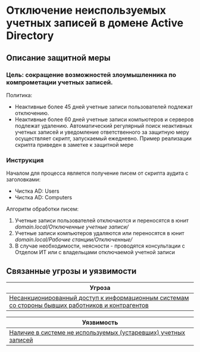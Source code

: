 # Отключение неиспользуемых учетных записей в домене Active Directory

## Описание защитной меры
### Цель: сокращение возможностей злоумышленника по компрометации учетных записей.

Политика:
+ Неактивные более 45 дней учетные записи пользователей подлежат отключению.
+ Неактивные более 60 дней учетные записи компьютеров и серверов подлежат удалению.
Автоматический регулярный поиск неактивных учетных записей и уведомление ответственного за защитную меру осуществляет скрипт, запускаемый ежедневно.
Пример реализации скрипта приведен в заметке к защитной мере

### Инструкция
Началом для процесса является получение писем от скрипта аудита с заголовками:
+ Чистка AD: Users 
+ Чистка AD: Computers

Алгоритм обработки писем:
1. Учетные записи пользователей отключаются и переносятся в юнит *domain.local/Отключенные учетные записи/*
2. Учетные записи компьютеров удаляются или переносятся в юнит *domain.local/Рабочие станции/Отключенные/*
3. В случае необходимости, неясности - проводятся консультации с Отделом ИТ или с владельцами отключаемой учетной записи

## Связанные угрозы и уязвимости
|Угроза|
|-|
|[Несанкционированный доступ к информационным системам со стороны бывших работников и контрагентов](/vkr/threats/page15)|


|Уязвимость|
|-|
|[Наличие в системе не используемых (устаревших) учетных записей](/vkr/vulnerabilities/page11)|
